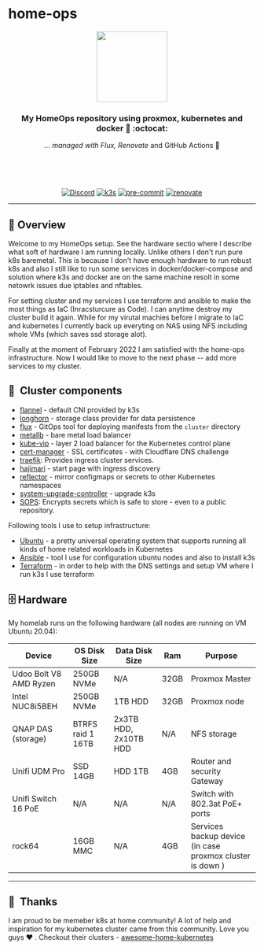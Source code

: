 # home-ops

<div align="center">

<img src="https://camo.githubusercontent.com/5b298bf6b0596795602bd771c5bddbb963e83e0f/68747470733a2f2f692e696d6775722e636f6d2f7031527a586a512e706e67" align="center" width="144px" height="144px"/>

### My HomeOps repository using proxmox, kubernetes and docker 💪 :octocat:

_... managed with Flux, Renovate_ and GitHub Actions :robot:

<br/>
<br/>
<br/>

[![Discord](https://img.shields.io/badge/discord-chat-7289DA.svg?maxAge=60&style=for-the-badge)](https://discord.com/invite/S9yWcJVEMQ)
[![k3s](https://img.shields.io/badge/k3s-v1.23.3-blue?style=for-the-badge&logo=kubernetes&logoColor=white)](https://k3s.io/)
[![pre-commit](https://img.shields.io/badge/pre--commit-enabled-brightgreen?logo=pre-commit&logoColor=white&style=for-the-badge)](https://github.com/pre-commit/pre-commit)
[![renovate](https://img.shields.io/badge/renovate-enabled?style=for-the-badge&logo=renovatebot&logoColor=white&color=brightgreen)](https://github.com/renovatebot/renovate)

</div>

---

## :wave: Overview

Welcome to my HomeOps setup. See the hardware sectio where I describe what soft of hardware I am running locally. Unlike others I don't run pure k8s baremetal.
This is because I don't have enough hardware to run robust k8s and also I still like to run some services in docker/docker-compose and solution where k3s and docker are on the same machine resolt in some netowrk issues due iptables and nftables.

For setting cluster and my services I use terraform and ansible to make the most things as IaC (Inracsturcure as Code). I can anytime destroy my cluster build it again.
While for my virutal machies before I migrate to IaC and kubernetes I currently back up everyting on NAS using NFS including whole VMs (which saves ssd storage alot).

Finally at the moment of February 2022 I am satisfied with the home-ops infrastructure. Now I would like to move to the next phase -- add more services to my cluster.

## :art:&nbsp; Cluster components

- [flannel](https://github.com/flannel-io/flannel) - default CNI provided by k3s
- [longhorn](https://longhorn.com) - storage class provider for data persistence
- [flux](https://toolkit.fluxcd.io/) - GitOps tool for deploying manifests from the `cluster` directory
- [metallb](https://metallb.universe.tf/) - bare metal load balancer
- [kube-vip](https://kube-vip.chipzoller.dev/) - layer 2 load balancer for the Kubernetes control plane
- [cert-manager](https://cert-manager.io/) - SSL certificates - with Cloudflare DNS challenge
- [traefik](https://traefik.io/): Provides ingress cluster services.
- [hajimari](https://github.com/toboshii/hajimari) - start page with ingress discovery
- [reflector](https://github.com/emberstack/kubernetes-reflector) - mirror configmaps or secrets to other Kubernetes namespaces
- [system-upgrade-controller](https://github.com/rancher/system-upgrade-controller) - upgrade k3s
- [SOPS](https://toolkit.fluxcd.io/guides/mozilla-sops/): Encrypts secrets which is safe to store - even to a public repository.
<!--- [external-dns](https://github.com/kubernetes-sigs/external-dns): Creates DNS entries in a separate [coredns](https://github.com/coredns/coredns)-->

Following tools I use to setup infrastructure:

- [Ubuntu](https://ubuntu.com/download/server) - a pretty universal operating system that supports running all kinds of home related workloads in Kubernetes
- [Ansible](https://www.ansible.com) - tool I use for configuration ubuntu nodes and also to install k3s
- [Terraform](https://www.terraform.io) - in order to help with the DNS settings and setup VM where I run k3s I use terraform

## :file_cabinet: Hardware

My homelab runs on the following hardware (all nodes are running on VM Ubuntu 20.04):

| Device                                  | OS Disk Size | Data Disk Size       | Ram  | Purpose                                          |
|-----------------------------------------|--------------|----------------------|------|--------------------------------------------------|
| Udoo Bolt V8 AMD Ryzen | 250GB NVMe    | N/A                  | 32GB  | Proxmox Master                                       |
| Intel NUC8i5BEH                         | 250GB NVMe   | 1TB HDD             | 32GB | Proxmox node                                       |
| QNAP DAS (storage)                | BTRFS raid 1 16TB       | 2x3TB HDD, 2x10TB HDD | N/A  |  NFS storage |
| Unifi UDM Pro                | SSD 14GB       | HDD 1TB | 4GB  | Router and security Gateway  |
| Unifi Switch 16 PoE                | N/A       | N/A | N/A | Switch with 802.3at PoE+ ports |
| rock64                         | 16GB MMC |    N/A     | 4GB | Services backup device  (in case proxmox cluster is down )              |

---

## :handshake:&nbsp; Thanks

I am proud to be memeber k8s at home community! A lot of help and inspiration for my kubernetes cluster came from this community. Love you guys :heart: . Checkout their clusters - [awesome-home-kubernetes](https://github.com/k8s-at-home/awesome-home-kubernetes)
